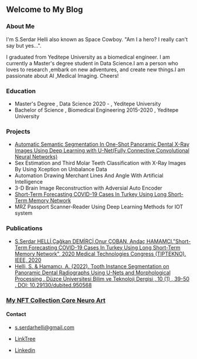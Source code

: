 ## Welcome to My Blog






### About Me

I'm S.Serdar Helli also known as Space Cowboy. "Am I a hero? I really can't say but yes...".

I graduated from Yeditepe University as a biomedical engineer. I am currently a Master's degree student in Data Science.I am a person who loves to research ,embark on new adventures, and create new things.I am passionate about AI ,Medical Imaging. Cheers!





### Education
- Master's Degree , Data Science 2020 - , Yeditepe University
- Bachelor of Science , Biomedical Engineering 2015-2020 , Yeditepe University 




### Projects

- [Automatic Semantic Segmentation In One-Shot Panoramic Dental X-Ray Images Using Deep Learning with U-Net(Fully Connective Convolutional Neural Networks)](https://github.com/SerdarHelli/Segmentation-of-Teeth-in-Panoramic-X-ray-Image-Using-U-Net)
- Sex Estimation and Third Molar Teeth Classification with X-Ray Images By Using Xception on Unbalance Data
- Automation Drawing Merchant Lines And Angle With Artificial Intelligence
- 3-D Brain Image Reconstruction with Adversial Auto Encoder
- [Short-Term Forecasting COVID-19 Cases In Turkey Using Long Short-Term Memory Network](https://ieeexplore.ieee.org/document/9299235)
- MRZ Passport Scanner-Reader Using Deep Learning Methods for IOT system 


### Publications 

- [S.Serdar HELLİ,Çağkan DEMİRCİ,Onur ÇOBAN, Andaç HAMAMCI."Short-Term Forecasting COVID-19 Cases In Turkey Using Long Short-Term Memory Network", 2020 Medical Technologies Congress (TIPTEKNO). IEEE, 2020 ](https://ieeexplore.ieee.org/document/9299235)
- [Helli, S. & Hamamcı, A. (2022). Tooth Instance Segmentation on Panoramic Dental Radiographs Using U-Nets and Morphological Processing . Düzce Üniversitesi Bilim ve Teknoloji Dergisi , 10 (1) , 39-50 . DOI: 10.29130/dubited.950568](https://dergipark.org.tr/tr/pub/dubited/issue/68307/950568)  


### [My NFT Collection Core Neuro Art](https://opensea.io/collection/coreneuroart)




#### Contact 
- [s.serdarhelli@gmail.com](mailto:s.serdarhelli@gmail.com)

- [LinkTree](https://linktr.ee/SerdarHelli)

- [Linkedin](https://www.linkedin.com/in/selahattin-serdar-helli-85bb201a3/?originalSubdomain=tr)


